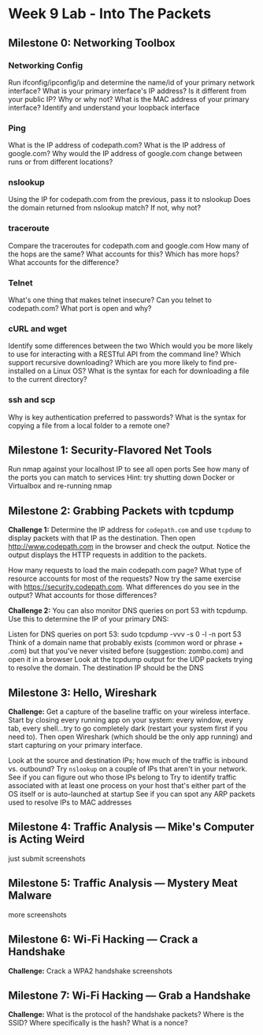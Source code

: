 # Week 9 Lab - Into The Packets
## Milestone 0: Networking Toolbox
### Networking Config
Run ifconfig/ipconfig/ip and determine the name/id of your primary network interface?
What is your primary interface's IP address? Is it different from your public IP? Why or why not?
What is the MAC address of your primary interface?
Identify and understand your loopback interface

### Ping
What is the IP address of codepath.com?
What is the IP address of google.com?
Why would the IP address of google.com change between runs or from different locations?

### nslookup
Using the IP for codepath.com from the previous, pass it to nslookup
Does the domain returned from nslookup match? If not, why not?

### traceroute
Compare the traceroutes for codepath.com and google.com
How many of the hops are the same? What accounts for this?
Which has more hops? What accounts for the difference?

### Telnet
What's one thing that makes telnet insecure?
Can you telnet to codepath.com? What port is open and why?

### cURL and wget
Identify some differences between the two
Which would you be more likely to use for interacting with a RESTful API from the command line?
Which support recursive downloading?
Which are you more likely to find pre-installed on a Linux OS?
What is the syntax for each for downloading a file to the current directory?

### ssh and scp
Why is key authentication preferred to passwords?
What is the syntax for copying a file from a local folder to a remote one?

## Milestone 1: Security-Flavored Net Tools
Run nmap against your localhost IP to see all open ports
See how many of the ports you can match to services
Hint: try shutting down Docker or Virtualbox and re-running nmap

## Milestone 2: Grabbing Packets with tcpdump
**Challenge 1:** Determine the IP address for `codepath.com` and use `tcpdump` to display packets with that IP as the destination. Then open http://www.codepath.com in the browser and check the output. Notice the output displays the HTTP requests in addition to the packets.

How many requests to load the main codepath.com page?
What type of resource accounts for most of the requests?
Now try the same exercise with https://security.codepath.com. What differences do you see in the output? What accounts for those differences?

**Challenge 2:** You can also monitor DNS queries on port 53 with tcpdump. Use this to determine the IP of your primary DNS:

Listen for DNS queries on port 53: sudo tcpdump -vvv -s 0 -l -n port 53
Think of a domain name that probably exists (common word or phrase + .com) but that you've never visited before (suggestion: zombo.com) and open it in a browser
Look at the tcpdump output for the UDP packets trying to resolve the domain. The destination IP should be the DNS

## Milestone 3: Hello, Wireshark
**Challenge:** Get a capture of the baseline traffic on your wireless interface. Start by closing every running app on your system: every window, every tab, every shell...try to go completely dark (restart your system first if you need to). Then open Wireshark (which should be the only app running) and start capturing on your primary interface.

Look at the source and destination IPs; how much of the traffic is inbound vs. outbound?
Try `nslookup` on a couple of IPs that aren't in your network. See if you can figure out who those IPs belong to
Try to identify traffic associated with at least one process on your host that's either part of the OS itself or is auto-launched at startup
See if you can spot any ARP packets used to resolve IPs to MAC addresses

## Milestone 4: Traffic Analysis — Mike's Computer is Acting Weird
just submit screenshots 

## Milestone 5: Traffic Analysis — Mystery Meat Malware
more screenshots

## Milestone 6: Wi-Fi Hacking — Crack a Handshake
**Challenge:** Crack a WPA2 handshake
screenshots

## Milestone 7: Wi-Fi Hacking — Grab a Handshake
**Challenge:** 
What is the protocol of the handshake packets?
Where is the SSID?
Where specifically is the hash?
What is a nonce?

